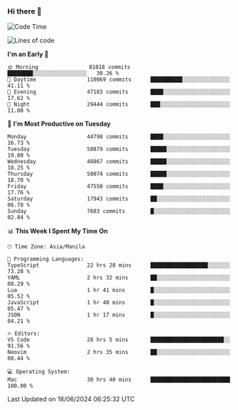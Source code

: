 ### Hi there 👋

<!--START_SECTION:waka-->
![Code Time](http://img.shields.io/badge/Code%20Time-5%2C265%20hrs%2036%20mins-blue)

![Lines of code](https://img.shields.io/badge/From%20Hello%20World%20I%27ve%20Written-117.2%20million%20lines%20of%20code-blue)

**I'm an Early 🐤** 

```text
🌞 Morning                81018 commits       ████████░░░░░░░░░░░░░░░░░   30.26 % 
🌆 Daytime                110069 commits      ██████████░░░░░░░░░░░░░░░   41.11 % 
🌃 Evening                47183 commits       ████░░░░░░░░░░░░░░░░░░░░░   17.62 % 
🌙 Night                  29444 commits       ███░░░░░░░░░░░░░░░░░░░░░░   11.00 % 
```
📅 **I'm Most Productive on Tuesday** 

```text
Monday                   44798 commits       ████░░░░░░░░░░░░░░░░░░░░░   16.73 % 
Tuesday                  50879 commits       █████░░░░░░░░░░░░░░░░░░░░   19.00 % 
Wednesday                48867 commits       █████░░░░░░░░░░░░░░░░░░░░   18.25 % 
Thursday                 50074 commits       █████░░░░░░░░░░░░░░░░░░░░   18.70 % 
Friday                   47550 commits       ████░░░░░░░░░░░░░░░░░░░░░   17.76 % 
Saturday                 17943 commits       ██░░░░░░░░░░░░░░░░░░░░░░░   06.70 % 
Sunday                   7603 commits        █░░░░░░░░░░░░░░░░░░░░░░░░   02.84 % 
```


📊 **This Week I Spent My Time On** 

```text
🕑︎ Time Zone: Asia/Manila

💬 Programming Languages: 
TypeScript               22 hrs 28 mins      ██████████████████░░░░░░░   73.28 % 
YAML                     2 hrs 32 mins       ██░░░░░░░░░░░░░░░░░░░░░░░   08.29 % 
Lua                      1 hr 41 mins        █░░░░░░░░░░░░░░░░░░░░░░░░   05.52 % 
JavaScript               1 hr 40 mins        █░░░░░░░░░░░░░░░░░░░░░░░░   05.47 % 
JSON                     1 hr 17 mins        █░░░░░░░░░░░░░░░░░░░░░░░░   04.21 % 

🔥 Editors: 
VS Code                  28 hrs 5 mins       ███████████████████████░░   91.56 % 
Neovim                   2 hrs 35 mins       ██░░░░░░░░░░░░░░░░░░░░░░░   08.44 % 

💻 Operating System: 
Mac                      30 hrs 40 mins      █████████████████████████   100.00 % 
```


 Last Updated on 18/06/2024 06:25:32 UTC
<!--END_SECTION:waka-->


<!--
**rad182/rad182** is a ✨ _special_ ✨ repository because its `README.md` (this file) appears on your GitHub profile.

Here are some ideas to get you started:

- 🔭 I’m currently working on ...
- 🌱 I’m currently learning ...
- 👯 I’m looking to collaborate on ...
- 🤔 I’m looking for help with ...
- 💬 Ask me about ...
- 📫 How to reach me: ...
- 😄 Pronouns: ...
- ⚡ Fun fact: ...
-->
